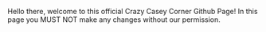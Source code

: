 Hello there, welcome to this official Crazy Casey Corner Github Page! In this page you MUST NOT make any changes without our permission.
